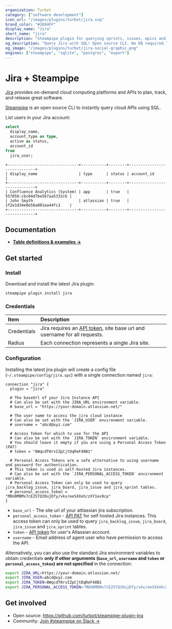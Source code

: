 ```yaml
---
organization: Turbot
category: ["software development"]
icon_url: "/images/plugins/turbot/jira.svg"
brand_color: "#2684FF"
display_name: "Jira"
short_name: "jira"
description: "Steampipe plugin for querying sprints, issues, epics and more from Jira."
og_description: "Query Jira with SQL! Open source CLI. No DB required."
og_image: "/images/plugins/turbot/jira-social-graphic.png"
engines: ["steampipe", "sqlite", "postgres", "export"]
---
```


# Jira + Steampipe

[Jira](https://www.atlassian.com/software/jira) provides on-demand cloud computing platforms and APIs to plan,
track, and release great software.

[Steampipe](https://steampipe.io) is an open source CLI to instantly query cloud APIs using SQL.

List users in your Jira account:

```sql
select
  display_name,
  account_type as type,
  active as status,
  account_id
from
  jira_user;
```

```
+-------------------------------+-----------+--------+-----------------------------+
| display_name                  | type      | status | account_id                  |
+-------------------------------+-----------+--------+-----------------------------+
| Confluence Analytics (System) | app       | true   | 557058:cbc04d7be567aa5332c6 |
| John Smyth                    | atlassian | true   | 1f2e1d34e0e56a001ea44fc1    |
+-------------------------------+-----------+--------+-----------------------------+
```

## Documentation

- **[Table definitions & examples →](/plugins/turbot/jira/tables)**

## Get started

### Install

Download and install the latest Jira plugin:

```bash
steampipe plugin install jira
```

### Credentials

| Item        | Description                                                                                                                            |
| :---------- | :------------------------------------------------------------------------------------------------------------------------------------- |
| Credentials | Jira requires an [API token](https://id.atlassian.com/manage-profile/security/api-tokens), site base url and username for all requests. |
| Radius      | Each connection represents a single Jira site.                                                                                         |

<!-- | Permissions | Grant the `ReadOnlyAccess` policy to your user or role.                                                                                | -->

### Configuration

Installing the latest jira plugin will create a config file (`~/.steampipe/config/jira.spc`) with a single connection named `jira`:

```hcl
connection "jira" {
  plugin = "jira"

  # The baseUrl of your Jira Instance API
  # Can also be set with the JIRA_URL environment variable.
  # base_url = "https://your-domain.atlassian.net/"

  # The user name to access the jira cloud instance
  # Can also be set with the `JIRA_USER` environment variable.
  # username = "abcd@xyz.com"

  # Access Token for which to use for the API
  # Can also be set with the `JIRA_TOKEN` environment variable.
  # You should leave it empty if you are using a Personal Access Token (PAT)
  # token = "8WqcdT0rvIZpCjtDqReF48B1"

  # Personal Access Tokens are a safe alternative to using username and password for authentication.
  # This token is used in self-hosted Jira instances.
  # Can also be set with the `JIRA_PERSONAL_ACCESS_TOKEN` environment variable.
  # Personal Access Token can only be used to query jira_backlog_issue, jira_board, jira_issue and jira_sprint tables.
  # personal_access_token = "MDU0MDMx7cE25TQ3OujDfy/vkv/eeSXXoh/zXY1ex9cp"
}
```

- `base_url` - The site url of your attlassian jira subscription.
- `personal_access_token` - [API PAT](https://confluence.atlassian.com/enterprise/using-personal-access-tokens-1026032365.html) for self hosted Jira instances. This access token can only be used to query `jira_backlog_issue`, `jira_board`, `jira_issue` and `jira_sprint` tables.
- `token` - [API token](https://id.atlassian.com/manage-profile/security/api-tokens) for user's Atlassian account.
- `username` - Email address of agent user who have permission to access the API.

Alternatively, you can also use the standard Jira environment variables to obtain credentials **only if other arguments (`base_url`, `username` and `token` or `personal_access_token`) are not specified** in the connection:

```sh
export JIRA_URL=https://your-domain.atlassian.net/
export JIRA_USER=abcd@xyz.com
export JIRA_TOKEN=8WqcdT0rvIZpCjtDqReF48B1
export JIRA_PERSONAL_ACCESS_TOKEN="MDU0MDMx7cE25TQ3OujDfy/vkv/eeSXXoh/zXY1ex9cp"
```

## Get involved

- Open source: https://github.com/turbot/steampipe-plugin-jira
- Community: [Join #steampipe on Slack →](https://turbot.com/community/join)
